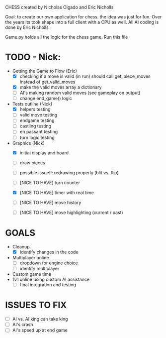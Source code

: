 CHESS
created by Nicholas Olgado and Eric Nicholls

Goal: to create our own application for chess. the idea was just for fun. Over the years its took shape into a full client with a CPU as well. All AI coding is done by Eric Nicholls

Game.py holds all the logic for the chess game. Run this file



# TODO - Nick:

- Getting the Game to Flow (Eric)
	- [X] checking if a move is valid (in run) should call get_piece_moves instead of get_valid_moves
	- [X] make the valid moves array a dictionary
    - [ ] AI's making random valid moves (see gameplay on output)
	- [ ] change end_game() logic

- Tests outline (Nick)
    - [x] helpers testing
    - [ ] valid move testing
    - [ ] endgame testing
    - [ ] castling testing
    - [ ] en passant testing
    - [ ] turn logic testing

- Graphics (Nick)
    - [x] initial display and board
    - [ ] draw pieces
    - [ ] possible issue!!: redrawing properly (blit vs. flip)
    
    - [ ] [NICE TO HAVE] turn counter
    - [x] [NICE TO HAVE] timer with real time
    - [ ] [NICE TO HAVE] move history
    - [ ] [NICE TO HAVE] move highlighting (current / past)

# GOALS

- Cleanup
    - [x] identify changes in the code

- Multiplayer online
    - [ ] dropdown for engine choice
    - [ ] identify multiplayer

- Custom game time
- 1v1 online using custom AI assistance
    - [ ] final integration and testing

# ISSUES TO FIX
- [ ] AI vs. AI king can take king
- [ ] AI's crash
- [ ] AI's speed up at end game
